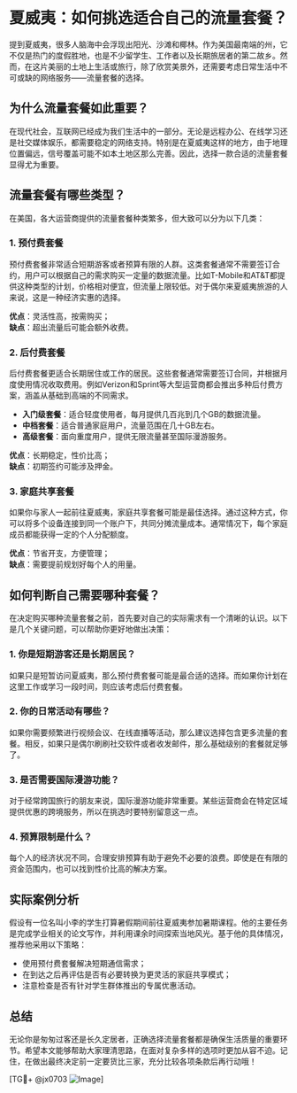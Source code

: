 # 夏威夷：如何挑选适合自己的流量套餐？

提到夏威夷，很多人脑海中会浮现出阳光、沙滩和椰林。作为美国最南端的州，它不仅是热门的度假胜地，也是不少留学生、工作者以及长期旅居者的第二故乡。然而，在这片美丽的土地上生活或旅行，除了欣赏美景外，还需要考虑日常生活中不可或缺的网络服务——流量套餐的选择。

## 为什么流量套餐如此重要？
在现代社会，互联网已经成为我们生活中的一部分。无论是远程办公、在线学习还是社交媒体娱乐，都需要稳定的网络支持。特别是在夏威夷这样的地方，由于地理位置偏远，信号覆盖可能不如本土地区那么完善。因此，选择一款合适的流量套餐显得尤为重要。

## 流量套餐有哪些类型？
在美国，各大运营商提供的流量套餐种类繁多，但大致可以分为以下几类：

### 1. **预付费套餐**
   预付费套餐非常适合短期游客或者预算有限的人群。这类套餐通常不需要签订合约，用户可以根据自己的需求购买一定量的数据流量。比如T-Mobile和AT&T都提供这种类型的计划，价格相对便宜，但流量上限较低。对于偶尔来夏威夷旅游的人来说，这是一种经济实惠的选择。

   **优点**：灵活性高，按需购买；  
   **缺点**：超出流量后可能会额外收费。

### 2. **后付费套餐**
   后付费套餐更适合长期居住或工作的居民。这些套餐通常需要签订合同，并根据月度使用情况收取费用。例如Verizon和Sprint等大型运营商都会推出多种后付费方案，涵盖从基础到高端的不同需求。

   - **入门级套餐**：适合轻度使用者，每月提供几百兆到几个GB的数据流量。
   - **中档套餐**：适合普通家庭用户，流量范围在几十GB左右。
   - **高级套餐**：面向重度用户，提供无限流量甚至国际漫游服务。

   **优点**：长期稳定，性价比高；  
   **缺点**：初期签约可能涉及押金。

### 3. **家庭共享套餐**
   如果你与家人一起前往夏威夷，家庭共享套餐可能是最佳选择。通过这种方式，你可以将多个设备连接到同一个账户下，共同分摊流量成本。通常情况下，每个家庭成员都能获得一定的个人分配额度。

   **优点**：节省开支，方便管理；  
   **缺点**：需要提前规划好每个人的用量。

## 如何判断自己需要哪种套餐？
在决定购买哪种流量套餐之前，首先要对自己的实际需求有一个清晰的认识。以下是几个关键问题，可以帮助你更好地做出决策：

### 1. **你是短期游客还是长期居民？**
   如果只是短暂访问夏威夷，那么预付费套餐可能是最合适的选择。而如果你计划在这里工作或学习一段时间，则应该考虑后付费套餐。

### 2. **你的日常活动有哪些？**
   如果你需要频繁进行视频会议、在线直播等活动，那么建议选择包含更多流量的套餐。相反，如果只是偶尔刷刷社交软件或者收发邮件，那么基础级别的套餐就足够了。

### 3. **是否需要国际漫游功能？**
   对于经常跨国旅行的朋友来说，国际漫游功能非常重要。某些运营商会在特定区域提供优惠的跨境服务，所以在挑选时要特别留意这一点。

### 4. **预算限制是什么？**
   每个人的经济状况不同，合理安排预算有助于避免不必要的浪费。即使是在有限的资金范围内，也可以找到性价比高的解决方案。

## 实际案例分析
假设有一位名叫小李的学生打算暑假期间前往夏威夷参加暑期课程。他的主要任务是完成学业相关的论文写作，并利用课余时间探索当地风光。基于他的具体情况，推荐他采用以下策略：

- 使用预付费套餐解决短期通信需求；
- 在到达之后再评估是否有必要转换为更灵活的家庭共享模式；
- 注意检查是否有针对学生群体推出的专属优惠活动。

## 总结
无论你是匆匆过客还是长久定居者，正确选择流量套餐都是确保生活质量的重要环节。希望本文能够帮助大家理清思路，在面对复杂多样的选项时更加从容不迫。记住，在做出最终决定前一定要货比三家，充分比较各项条款后再行动哦！

[TG💪+ @jx0703 ![Image](https://github.com/user-attachments/assets/dbca1d08-cadb-493c-b0ec-ad6f7a83f270)]